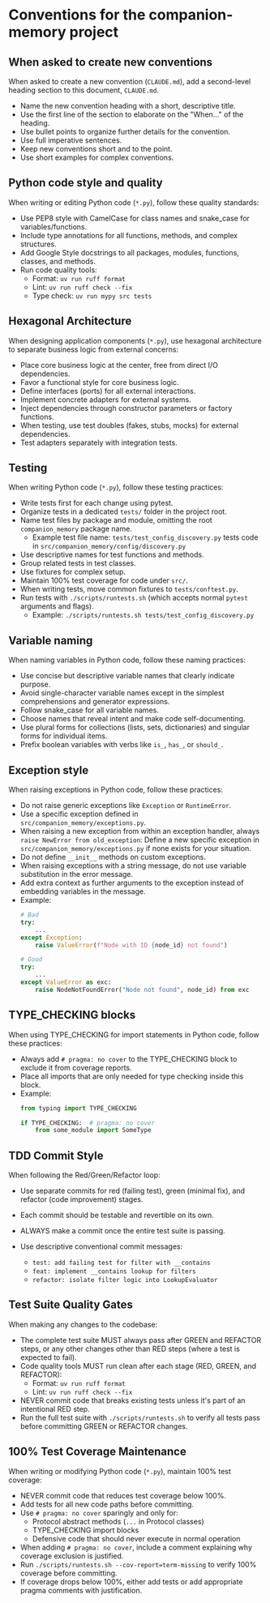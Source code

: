 # Conventions for the companion-memory project

## When asked to create new conventions

When asked to create a new convention (`CLAUDE.md`), add a second-level
heading section to this document, `CLAUDE.md`.

- Name the new convention heading with a short, descriptive title.
- Use the first line of the section to elaborate on the "When..." of the heading.
- Use bullet points to organize further details for the convention.
- Use full imperative sentences.
- Keep new conventions short and to the point.
- Use short examples for complex conventions.

## Python code style and quality

When writing or editing Python code (`*.py`), follow these quality standards:

- Use PEP8 style with CamelCase for class names and snake_case for variables/functions.
- Include type annotations for all functions, methods, and complex structures.
- Add Google Style docstrings to all packages, modules, functions, classes, and methods.
- Run code quality tools:
  - Format: `uv run ruff format`
  - Lint: `uv run ruff check --fix`
  - Type check: `uv run mypy src tests`

## Hexagonal Architecture

When designing application components (`*.py`), use hexagonal architecture to separate business logic from external concerns:

- Place core business logic at the center, free from direct I/O dependencies.
- Favor a functional style for core business logic.
- Define interfaces (ports) for all external interactions.
- Implement concrete adapters for external systems.
- Inject dependencies through constructor parameters or factory functions.
- When testing, use test doubles (fakes, stubs, mocks) for external dependencies.
- Test adapters separately with integration tests.

## Testing

When writing Python code (`*.py`), follow these testing practices:

- Write tests first for each change using pytest.
- Organize tests in a dedicated `tests/` folder in the project root.
- Name test files by package and module, omitting the root `companion_memory` package name.
  - Example test file name: `tests/test_config_discovery.py` tests code in `src/companion_memory/config/discovery.py`
- Use descriptive names for test functions and methods.
- Group related tests in test classes.
- Use fixtures for complex setup.
- Maintain 100% test coverage for code under `src/`.
- When writing tests, move common fixtures to `tests/conftest.py`.
- Run tests with `./scripts/runtests.sh` (which accepts normal `pytest` arguments and flags).
  - Example: `./scripts/runtests.sh tests/test_config_discovery.py`

## Variable naming

When naming variables in Python code, follow these naming practices:

- Use concise but descriptive variable names that clearly indicate purpose.
- Avoid single-character variable names except in the simplest comprehensions and generator expressions.
- Follow snake_case for all variable names.
- Choose names that reveal intent and make code self-documenting.
- Use plural forms for collections (lists, sets, dictionaries) and singular forms for individual items.
- Prefix boolean variables with verbs like `is_`, `has_`, or `should_`.

## Exception style

When raising exceptions in Python code, follow these practices:

- Do not raise generic exceptions like `Exception` or `RuntimeError`.
- Use a specific exception defined in `src/companion_memory/exceptions.py`.
- When raising a new exception from within an exception handler, always `raise NewError from old_exception`:
  Define a new specific exception in `src/companion_memory/exceptions.py` if none exists for your situation.
- Do not define `__init__` methods on custom exceptions.
- When raising exceptions with a string message, do not use variable substitution in the error message.
- Add extra context as further arguments to the exception instead of embedding variables in the message.
- Example:
  ```python
  # Bad
  try:
      ...
  except Exception:
      raise ValueError(f"Node with ID {node_id} not found")

  # Good
  try:
      ...
  except ValueError as exc:
      raise NodeNotFoundError("Node not found", node_id) from exc
  ```

## TYPE_CHECKING blocks

When using TYPE_CHECKING for import statements in Python code, follow these practices:

- Always add `# pragma: no cover` to the TYPE_CHECKING block to exclude it from coverage reports.
- Place all imports that are only needed for type checking inside this block.
- Example:
  ```python
  from typing import TYPE_CHECKING

  if TYPE_CHECKING:  # pragma: no cover
      from some_module import SomeType
  ```


## TDD Commit Style

When following the Red/Green/Refactor loop:

* Use separate commits for red (failing test), green (minimal fix), and refactor (code improvement) stages.
* Each commit should be testable and revertible on its own.
* ALWAYS make a commit once the entire test suite is passing.
* Use descriptive conventional commit messages:

  * `test: add failing test for filter with __contains`
  * `feat: implement __contains lookup for filters`
  * `refactor: isolate filter logic into LookupEvaluator`

## Test Suite Quality Gates

When making any changes to the codebase:

* The complete test suite MUST always pass after GREEN and REFACTOR steps, or any other changes other than RED steps (where a test is expected to fail).
* Code quality tools MUST run clean after each stage (RED, GREEN, and REFACTOR):
  * Format: `uv run ruff format`
  * Lint: `uv run ruff check --fix`
* NEVER commit code that breaks existing tests unless it's part of an intentional RED step.
* Run the full test suite with `./scripts/runtests.sh` to verify all tests pass before committing GREEN or REFACTOR changes.

## 100% Test Coverage Maintenance

When writing or modifying Python code (`*.py`), maintain 100% test coverage:

- NEVER commit code that reduces test coverage below 100%.
- Add tests for all new code paths before committing.
- Use `# pragma: no cover` sparingly and only for:
  - Protocol abstract methods (`...` in Protocol classes)
  - TYPE_CHECKING import blocks
  - Defensive code that should never execute in normal operation
- When adding `# pragma: no cover`, include a comment explaining why coverage exclusion is justified.
- Run `./scripts/runtests.sh --cov-report=term-missing` to verify 100% coverage before committing.
- If coverage drops below 100%, either add tests or add appropriate pragma comments with justification.
